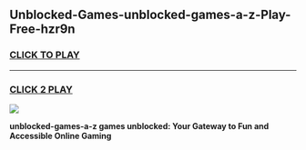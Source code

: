 
## Unblocked-Games-unblocked-games-a-z-Play-Free-hzr9n
<h3>
<a href="https://premium76.site?title=unblocked-games-a-z&ref=21A">CLICK TO PLAY</a></h3>
<hr>

<h3>
<a href="https://premium76.site?title=unblocked-games-a-z&ref=21A">CLICK 2 PLAY</a>
  
</h3>

<a href="https://premium76.site?title=unblocked-games-a-z&ref=21A"><img src="https://clearcache.store/games.png"></a>


**unblocked-games-a-z games unblocked: Your Gateway to Fun and Accessible Online Gaming**
